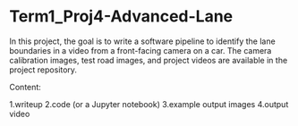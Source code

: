 # Term1_Proj4-Advanced-Lane
In this project, the goal is to write a software pipeline to identify the lane boundaries in a video from a front-facing camera on a car. The camera calibration images, test road images, and project videos are available in the project repository.

Content:

1.writeup
2.code (or a Jupyter notebook)
3.example output images
4.output video
